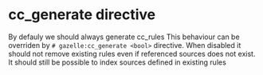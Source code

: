 # cc_generate directive

By defauly we should always generate cc_rules 
This behaviour can be overriden by `# gazelle:cc_generate <bool>` directive.
When disabled it should not remove existing rules even if referenced sources does not exist.
It should still be possible to index sources defined in existing rules